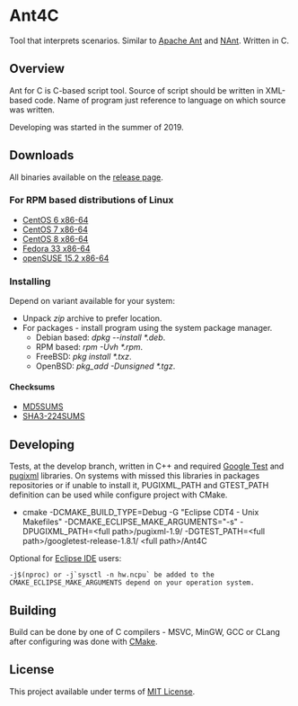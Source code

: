# Ant4C
Tool that interprets scenarios. Similar to [Apache Ant](http://jakarta.apache.org/ant/manual/) and [NAnt](http://nant.sourceforge.net/). Written in C.

## Overview
Ant for C is C-based script tool. Source of script should be written in XML-based code.
Name of program just reference to language on which source was written.

Developing was started in the summer of 2019.

## Downloads
All binaries available on the [release page](https://github.com/TheVice/Ant4C/releases/).

### For RPM based distributions of Linux
* [CentOS 6 x86-64](https://github.com/TheVice/Ant4C/releases/download/v2019.10.21/ant4c-2019.10.21-1.el6.x86_64.rpm)
* [CentOS 7 x86-64](https://github.com/TheVice/Ant4C/releases/download/v2019.10.21/ant4c-2019.10.21-1.el7.x86_64.rpm)
* [CentOS 8 x86-64](https://github.com/TheVice/Ant4C/releases/download/v2019.10.21/ant4c-2019.10.21-1.el8.x86_64.rpm)
* [Fedora 33 x86-64](https://github.com/TheVice/Ant4C/releases/download/v2019.10.21/ant4c-2019.10.21-1.fc33.x86_64.rpm)
* [openSUSE 15.2 x86-64](https://github.com/TheVice/Ant4C/releases/download/v2019.10.21/ant4c-2019.10.21-1.x86_64.rpm)

### Installing
Depend on variant available for your system:
* Unpack *zip* archive to prefer location.
* For packages - install program using the system package manager.
  * Debian based: *dpkg --install \*.deb*.
  * RPM based: *rpm -Uvh \*.rpm*.
  * FreeBSD: *pkg install \*.txz*.
  * OpenBSD: *pkg_add -Dunsigned \*.tgz*.

#### Checksums

* [MD5SUMS](MD5SUMS)
* [SHA3-224SUMS](SHA3-224SUMS)

## Developing
Tests, at the develop branch, written in C++ and required [Google Test](https://github.com/google/googletest/) and [pugixml](https://github.com/zeux/pugixml/) libraries.
On systems with missed this libraries in packages repositories or if unable to install it, PUGIXML_PATH and GTEST_PATH definition can be used while configure project with CMake.

* cmake -DCMAKE_BUILD_TYPE=Debug -G "Eclipse CDT4 - Unix Makefiles" -DCMAKE_ECLIPSE_MAKE_ARGUMENTS="-s" -DPUGIXML_PATH=\<full path\>/pugixml-1.9/ -DGTEST_PATH=\<full path\>/googletest-release-1.8.1/ \<full path\>/Ant4C

Optional for [Eclipse IDE](https://www.eclipse.org/downloads/) users:

```
-j$(nproc) or -j`sysctl -n hw.ncpu` be added to the CMAKE_ECLIPSE_MAKE_ARGUMENTS depend on your operation system.
```

## Building
Build can be done by one of C compilers - MSVC, MinGW, GCC or CLang after configuring was done with [CMake](https://www.cmake.org/download/).

## License
This project available under terms of [MIT License](LICENSE).
